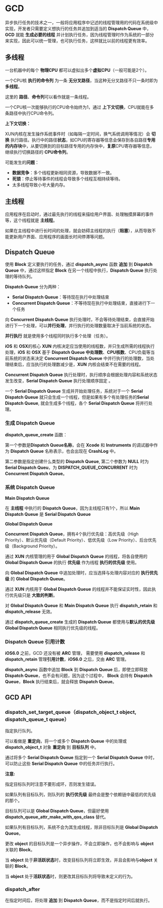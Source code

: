 # GCD

异步执行任务的技术之一，一般将应用程序中记述的线程管理用的代码在系统级中实现，开发者只需要定义想执行的任务并追加到适当的 **Dispatch Queue** 中，**GCD** 就能 **生成必要的线程** 并计划执行任务，因为线程管理时作为系统的一部分来实现，因此可以统一管理，也可执行任务，这样就比以前的线程更有效率。

## 多线程

一台机器中的每个 **物理CPU** 都可以虚拟出多个**虚拟CPU**（一般可能是2个）。

一个CPU核 **执行的命令列** 为一条 **无分叉路径**，当这种无分叉路径不只一条时即为 **多线程**。

这里的 **路径**、**命令列**可以看作就是一条线程。

一个CPU核一次能够执行的CPU命令始终为1，通过 **上下文切换**，CPU就能在多条路径中执行CPU命令列。

**上下文切换：**

XUN内核在发生操作系统事件时（如每隔一定时间，换气系统调用等情况）会 **切换** 执行路径。执行中的路径**状态**，如CPU的寄存器等信息会保存到各自路径**专用的内存块**中，从要切换到的目标路径专用的内存快中，**复原**CPU寄存器等信息，继续执行切换路径的 **CPU命令列**。

可能发生的**问题**：

* **数据竞争**：多个线程更新相同资源，导致数据不一致。
* **死锁**：停止等待事件的线程会导致多个线程互相持续等待。
* 太多线程导致小号大量内存。

## 主线程

应用程序在启动时，通过最先执行的线程来描绘用户界面、处理触摸屏幕的事件等，这个线程就是 **主线程**。

如果在主线程中进行长时间的处理，就会妨碍主线程的执行（**阻塞**），从而导致不能更新用户界面、应用程序的画面长时间停滞等问题。

## Dispatch Queue

使用 **Block** 定义要执行的任务，通过 **dispatch_async** 函数 **追加** 到 **Dispatch Queue** 中，通过这样指定 **Block** 在另一个线程中执行，**Dispatch Queue** 执行处理的等待队列。

**Dispatch Queue** 分为两种：

* **Serial Dispatch Queue**：等待现在执行中处理结束
* **Concurrent Dispatch Queue**：不等待现在执行中处理结束，直接进行下一个任务

向 **Concurrent Dispatch Queue** 执行处理时，不会等待处理结束，会直接开始进行下一个处理，可以**并行处理**，并行执行的处理数量取决于当前系统的状态。

**并行执行** 就是使用多个线程同时执行多个处理（任务）。

**iOS** 和 **OSX**的核心 **XUN** 内核决定应当使用的线程数，并只生成所需的线程执行处理，**iOS** 和 **OSX** 基于 **Dispatch Queue 中处理数**、**CPU核数**、CPU负载等当前系统的状态来决定 **Concurrent Dispatch Queue** 中并行执行的处理数，当处理结束后，应当执行的处理数减少是，**XUN** 内核会结束不在需要的线程。

**Concurrent Dispatch Queue** 执行处理时，执行顺序会根据处理内容和系统状态发生改变，**Serial Dispatch Queue** 执行处理顺序固定 。

一个 **Serial Dispatch Queue** 生成并开始处理任务，系统对于一个 **Serial Dispatch Queue** 就只会生成一个线程，但是如果有多个有处理任务的**Serial Dispatch Queue**, 就会生成多个线程，各个 **Serial Dispatch Queue** 将并行处理。

### 生成 Dispatch Queue

**dispatch_queue_create** 函数：

第一个参数是**Dispatch Queue名称**，会在 **Xcode** 和 **Instruments** 的调试器中作为 **Dispatch Queue** 名称表示，也会出现在 **CrashLog** 中。

第二参数是指定创建什么类型的 **Dispatch Queue**, 第二个参数为 **NULL** 时为 **Serial Dispatch Queu**，为 **DISPATCH_QUEUE_CONCURRENT** 时为 **Concurrent Dispatch Queue**。

### 系统 Dispatch Queue

**Main Dispatch Queue** 

在 **主线程** 中执行的 **Dispatch Queue**，因为主线程只有1个，所以 **Main Dispatch Queue** 是 **Serial Dispatch Queue**

**Global Dispatch Queue**

**Concurrent Dispatch Queue**，拥有4个执行优先级：高优先级（High Priority）、默认优先级（Default Priority）、低优先级（Low Priority）、后台优先级（Background Priority）。

通过 **XUN** 内核管理的用于 **Global Dispatch Queue** 的线程，将各自使用的 **Global Dispatch Queue** 的执行 **优先级** 作为线程 **执行的优先级** 使用。

向 **Global Dispatch Queue** 中追加处理时，应当选择与处理内容对应的 **执行优先级** 的 **Global Dispatch Queue**。

通过 **XUN** 内核用于 **Global Dispatch Queue** 的线程并不能保证实时性，因此执行优先级只是 **大致的判断**。

对 **Global Dispatch Queue** 和 **Main Dispatch Queue** 执行 **dispatch_retain** 和 **dispatch_release** 无效。

通过 **dispatch_queue_create** 生成的 **Dispatch Queue** 都使用与**默认的优先级** **Global Dispatch Queue** 相同执行优先级的线程。

### Dispatch Queue 引用计数

**iOS6.0** 之前，GCD 还没有被 **ARC** 管理， 需要使用 **dispatch_release** 和 **dispatch_retain** 管理**引用计数**，**iOS6.0** 之后，交由 **ARC** 管理。

**dispatch_async** 函数中追加 **Block** 到 **Dispatch Queue** 后，即使立即释放 **Dispatch Queue**，也不会有问题，因为这个过程中， **Block** 会持有 **Dispatch Queue**，**Block** 执行结束后，就会释放 **Dispatch Queue**。

## GCD API

### dispatch_set_target_queue（dispatch_object_t object, dispatch_queue_t queue）

指定执行队列。

可以看做是 **重定向**，将一个或多个 **Dispatch Queue** 中的处理或 **dispatch_object_t** 对象 **重定向** 到 **目标队列** 中。

通过将多个 **Serial Dispatch Queue** 指定到一个 **Serial Dispatch Queue** 中时，可以防止这些 **Serial Dispatch Queue** 中的任务并行执行。

**注意:**

指定目标队列时注意不要形成环，否则发生错误。

如果队列有目标队列，则队列的 **执行优先级** 最终会是整个依赖链中最低的优先级的那个。

目标队列可以是 **Global Dispatch Queue**，但最好使用 **dispatch_queue_attr_make_with_qos_class** 替代。

如果队列有目标队列，系统不会为其生成线程，除非目标队列是 **Global Dispatch Queue**。

更改 **object** 的目标队列是一个异步操作，不会立即操作，也不会影响与 **object** 关联的 **Block**。

当 **object** 处于**非活跃状态**时，改变目标队列将立即生效，并且会影响与**object** 关联的 **Block**。

当 **object** 处于**活跃状态**时，则更改其目标队列将导致未定义的行为。

### dispatch_after

在指定时间后，将处理 **追加** 到 **Dispatch Queue**，而不是指定时间后就执行。